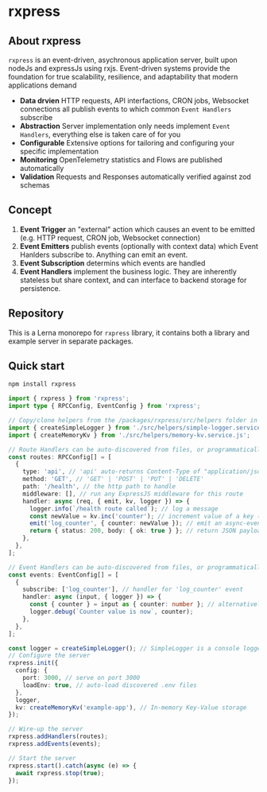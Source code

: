 # rxpress

## About **rxpress**

`rxpress` is an event-driven, asychronous application server, built upon nodeJs and expressJs using rxjs. Event-driven systems provide the foundation for true scalability, resilience, and adaptability that modern applications demand

- **Data drvien** HTTP requests, API interfactions, CRON jobs, Websocket connections all publish events to which common `Event Handlers` subscribe
- **Abstraction** Server implementation only needs implement `Event Handlers`, everything else is taken care of for you
- **Configurable** Extensive options for tailoring and configuring your specific implementation
- **Monitoring** OpenTelemetry statistics and Flows are published automatically
- **Validation** Requests and Responses automatically verified against zod schemas

## Concept

1. **Event Trigger** an "external" action which causes an event to be emitted (e.g. HTTP request, CRON job, Websocket connection)
2. **Event Emitters** publish events (optionally with context data) which Event Hanlders subscribe to. Anything can emit an event.
3. **Event Subscription** determins which events are handled
4. **Event Handlers** implement the business logic. They are inherently stateless but share context, and can interface to backend storage for persistence.

## Repository

This is a Lerna monorepo for `rxpress` library, it contains both a library and example server in separate packages.

## Quick start

```bash
npm install rxpress
```

```ts
import { rxpress } from 'rxpress';
import type { RPCConfig, EventConfig } from 'rxpress';

// Copy/clone helpers from the /packages/rxpress/src/helpers folder in the rxpress repository, or roll your own
import { createSimpleLogger } from './src/helpers/simple-logger.service.js';
import { createMemoryKv } from './src/helpers/memory-kv.service.js';

// Route Handlers can be auto-discovered from files, or programmatically defined
const routes: RPCConfig[] = [
  {
    type: 'api', // 'api' auto-returns Content-Type of "application/json"
    method: 'GET', // 'GET' | 'POST' | 'PUT' | 'DELETE'
    path: '/health', // the http path to handle
    middleware: [], // run any ExpressJS middleware for this route
    handler: async (req, { emit, kv, logger }) => {
      logger.info(`/health route called`); // log a message
      const newValue = kv.inc('counter'); // increment value of a key (auto-created)
      emit('log_counter', { counter: newValue }); // emit an async-event
      return { status: 200, body: { ok: true } }; // return JSON payload to client
    },
  },
];

// Event Handlers can be auto-discovered from files, or programmatically defined
const events: EventConfig[] = [
  {
    subscribe: ['log_counter'], // handler for 'log_counter' event
    handler: async (input, { logger }) => {
      const { counter } = input as { counter: number }; // alternatively, type-cast the "handler" function
      logger.debug(`Counter value is now`, counter);
    },
  },
];

const logger = createSimpleLogger(); // SimpleLogger is a console logger
// Configure the server
rxpress.init({
  config: {
    port: 3000, // serve on port 3000
    loadEnv: true, // auto-load discovered .env files
  },
  logger,
  kv: createMemoryKv('example-app'), // In-memory Key-Value storage
});

// Wire-up the server
rxpress.addHandlers(routes);
rxpress.addEvents(events);

// Start the server
rxpress.start().catch(async (e) => {
  await rxpress.stop(true);
});
```
